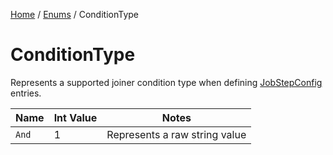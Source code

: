 [Home](/README.md) / [Enums](/docs/enums/README.md) / ConditionType

# ConditionType
Represents a supported joiner condition type when defining [JobStepConfig](/docs/configuration/JobStepConfig.md) entries.

| Name | Int Value | Notes |
| --- | --- | --- |
| `And` | 1 | Represents a raw string value |